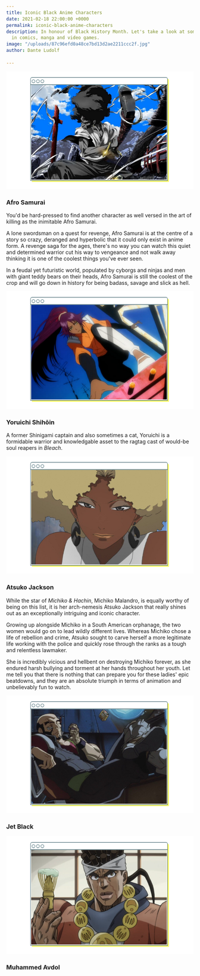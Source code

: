 ```yaml
---
title: Iconic Black Anime Characters
date: 2021-02-18 22:00:00 +0000
permalink: iconic-black-anime-characters
description: In honour of Black History Month. Let's take a look at some black excellence
  in comics, manga and video games.
image: "/uploads/87c96efd0a48ce7bd13d2ae2211ccc2f.jpg"
author: Dante Ludolf

---
```

![](/uploads/anime-3.png)

### Afro Samurai 

You'd be hard-pressed to find another character as well versed in the art of killing as the inimitable Afro Samurai. 

A lone swordsman on a quest for revenge, Afro Samurai is at the centre of a story so crazy, deranged and hyperbolic that it could only exist in anime form. A revenge saga for the ages, there's no way you can watch this quiet and determined warrior cut his way to vengeance and not walk away thinking it is one of the coolest things you've ever seen.

In a feudal yet futuristic world, populated by cyborgs and ninjas and men with giant teddy bears on their heads, Afro Samurai is still the coolest of the crop and will go down in history for being badass, savage and slick as hell.

![](/uploads/anime-4.png)

### Yoruichi Shihōin

A former Shinigami captain and also sometimes a cat, Yoruichi is a formidable warrior and knowledgable asset to the ragtag cast of would-be soul reapers in _Bleach_.

![](/uploads/anime-1.png)

### Atsuko Jackson

While the star of _Michiko & Hachin_, Michiko Malandro, is equally worthy of being on this list, it is her arch-nemesis Atsuko Jackson that really shines out as an exceptionally intriguing and iconic character. 

Growing up alongside Michiko in a South American orphanage, the two women would go on to lead wildly different lives. Whereas Michiko chose a life of rebellion and crime, Atsuko sought to carve herself a more legitimate life working with the police and quickly rose through the ranks as a tough and relentless lawmaker. 

She is incredibly vicious and hellbent on destroying Michiko forever, as she endured harsh bullying and torment at her hands throughout her youth. Let me tell you that there is nothing that can prepare you for these ladies' epic beatdowns, and they are an absolute triumph in terms of animation and unbelievably fun to watch. 

![](/uploads/12-2.png)

### Jet Black 

![](/uploads/anime-6.png)

### Muhammed Avdol